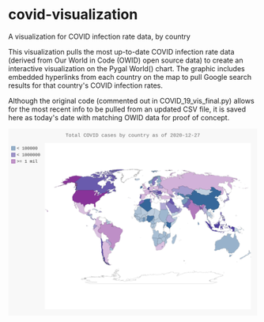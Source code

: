 # covid-visualization
A visualization for COVID infection rate data, by country

This visualization pulls the most up-to-date COVID infection rate data (derived from Our World in Code (OWID) open source data) to create an interactive visualization on the Pygal World() chart. The graphic includes embedded hyperlinks from each country on the map to pull Google search results for that country's COVID infection rates. 

Although the original code (commented out in COVID_19_vis_final.py) allows for the most recent info to be pulled from an updated CSV file, it is saved here as today's date with matching OWID data for proof of concept. 

![A .png rendering of the visualization](images/COVID_vis_final.png)
